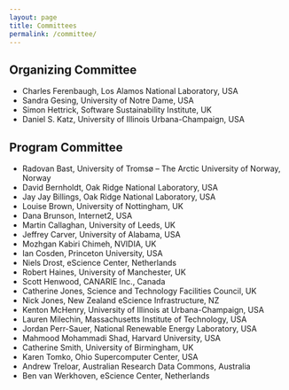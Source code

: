 ```yaml
---
layout: page
title: Committees
permalink: /committee/
---
```


## Organizing Committee

- Charles Ferenbaugh, Los Alamos National Laboratory, USA
- Sandra Gesing, University of Notre Dame, USA
- Simon Hettrick, Software Sustainability Institute, UK
- Daniel S. Katz, University of Illinois Urbana-Champaign, USA

## Program Committee

- Radovan Bast, University of Tromsø – The Arctic University of Norway, Norway
- David Bernholdt, Oak Ridge National Laboratory, USA
- Jay Jay Billings, Oak Ridge National Laboratory, USA
- Louise Brown, University of Nottingham, UK
- Dana Brunson, Internet2, USA
- Martin Callaghan, University of Leeds, UK
- Jeffrey Carver, University of Alabama, USA
- Mozhgan Kabiri Chimeh, NVIDIA, UK
- Ian Cosden, Princeton University, USA
- Niels Drost, eScience Center, Netherlands
- Robert Haines, University of Manchester, UK
- Scott Henwood, CANARIE Inc., Canada
- Catherine Jones, Science and Technology Facilities Council, UK
- Nick Jones, New Zealand eScience Infrastructure, NZ
- Kenton McHenry, University of Illinois at Urbana-Champaign, USA
- Lauren Milechin, Massachusetts Institute of Technology, USA
- Jordan Perr-Sauer, National Renewable Energy Laboratory, USA
- Mahmood Mohammadi Shad, Harvard University, USA
- Catherine Smith, University of Birmingham, UK
- Karen Tomko, Ohio Supercomputer Center, USA
- Andrew Treloar, Australian Research Data Commons, Australia
- Ben van Werkhoven, eScience Center, Netherlands

